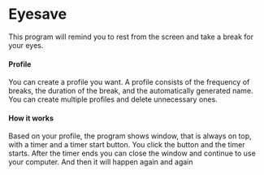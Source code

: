 # Eyesave
This program will remind you to rest from the screen and take a break for your eyes.  
#### Profile  
You can create a profile you want. A profile consists of the frequency of breaks, the duration of the break, and the automatically generated name. You can create multiple profiles and delete unnecessary ones.  
#### How it works  
Based on your profile, the program shows window, that is always on top, with a timer and a timer start button. You click the button and the timer starts. After the timer ends you can close the window and continue to use your computer. And then it will happen again and again
